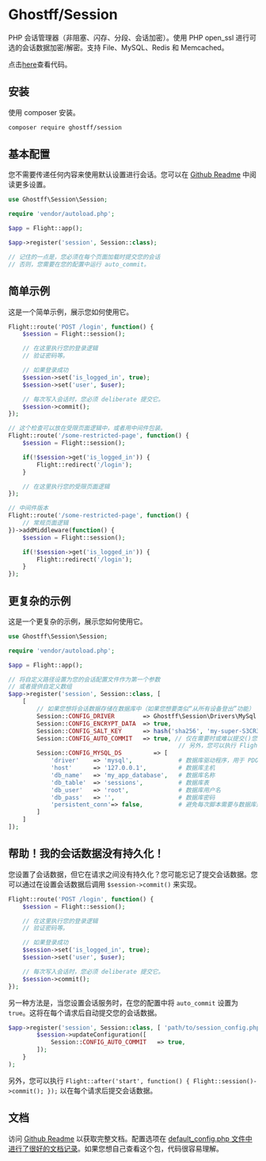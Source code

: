 # Ghostff/Session

PHP 会话管理器（非阻塞、闪存、分段、会话加密）。使用 PHP open_ssl 进行可选的会话数据加密/解密。支持 File、MySQL、Redis 和 Memcached。

点击[here](https://github.com/Ghostff/Session)查看代码。

## 安装

使用 composer 安装。

```bash
composer require ghostff/session
```

## 基本配置

您不需要传递任何内容来使用默认设置进行会话。您可以在 [Github Readme](https://github.com/Ghostff/Session) 中阅读更多设置。

```php
use Ghostff\Session\Session;

require 'vendor/autoload.php';

$app = Flight::app();

$app->register('session', Session::class);

// 记住的一点是，您必须在每个页面加载时提交您的会话
// 否则，您需要在您的配置中运行 auto_commit。
```

## 简单示例

这是一个简单示例，展示您如何使用它。

```php
Flight::route('POST /login', function() {
	$session = Flight::session();

	// 在这里执行您的登录逻辑
	// 验证密码等。

	// 如果登录成功
	$session->set('is_logged_in', true);
	$session->set('user', $user);

	// 每次写入会话时，您必须 deliberate 提交它。
	$session->commit();
});

// 这个检查可以放在受限页面逻辑中，或者用中间件包装。
Flight::route('/some-restricted-page', function() {
	$session = Flight::session();

	if(!$session->get('is_logged_in')) {
		Flight::redirect('/login');
	}

	// 在这里执行您的受限页面逻辑
});

// 中间件版本
Flight::route('/some-restricted-page', function() {
	// 常规页面逻辑
})->addMiddleware(function() {
	$session = Flight::session();

	if(!$session->get('is_logged_in')) {
		Flight::redirect('/login');
	}
});
```

## 更复杂的示例

这是一个更复杂的示例，展示您如何使用它。

```php
use Ghostff\Session\Session;

require 'vendor/autoload.php';

$app = Flight::app();

// 将自定义路径设置为您的会话配置文件作为第一个参数
// 或者提供自定义数组
$app->register('session', Session::class, [ 
	[
		// 如果您想将会话数据存储在数据库中（如果您想要类似“从所有设备登出”功能）
		Session::CONFIG_DRIVER        => Ghostff\Session\Drivers\MySql::class,
		Session::CONFIG_ENCRYPT_DATA  => true,
		Session::CONFIG_SALT_KEY      => hash('sha256', 'my-super-S3CR3T-salt'), // 请将此更改为其他内容
		Session::CONFIG_AUTO_COMMIT   => true, // 仅在需要时或难以提交()您的会话时才这样做。
												// 另外，您可以执行 Flight::after('start', function() { Flight::session()->commit(); });
		Session::CONFIG_MYSQL_DS         => [
			'driver'    => 'mysql',             # 数据库驱动程序，用于 PDO dns，例如(mysql:host=...;dbname=...)
			'host'      => '127.0.0.1',         # 数据库主机
			'db_name'   => 'my_app_database',   # 数据库名称
			'db_table'  => 'sessions',          # 数据库表
			'db_user'   => 'root',              # 数据库用户名
			'db_pass'   => '',                  # 数据库密码
			'persistent_conn'=> false,          # 避免每次脚本需要与数据库通信时建立新连接，从而使 Web 应用程序更快。自己找到缺点
		]
	] 
]);
```

## 帮助！我的会话数据没有持久化！

您设置了会话数据，但它在请求之间没有持久化？您可能忘记了提交会话数据。您可以通过在设置会话数据后调用 `$session->commit()` 来实现。

```php
Flight::route('POST /login', function() {
	$session = Flight::session();

	// 在这里执行您的登录逻辑
	// 验证密码等。

	// 如果登录成功
	$session->set('is_logged_in', true);
	$session->set('user', $user);

	// 每次写入会话时，您必须 deliberate 提交它。
	$session->commit();
});
```

另一种方法是，当您设置会话服务时，在您的配置中将 `auto_commit` 设置为 `true`。这将在每个请求后自动提交您的会话数据。

```php
$app->register('session', Session::class, [ 'path/to/session_config.php', bin2hex(random_bytes(32)) ], function(Session $session) {
		$session->updateConfiguration([
			Session::CONFIG_AUTO_COMMIT   => true,
		]);
	}
);
```

另外，您可以执行 `Flight::after('start', function() { Flight::session()->commit(); });` 以在每个请求后提交会话数据。

## 文档

访问 [Github Readme](https://github.com/Ghostff/Session) 以获取完整文档。配置选项在 [default_config.php 文件中进行了很好的文档记录](https://github.com/Ghostff/Session/blob/master/src/default_config.php)。如果您想自己查看这个包，代码很容易理解。